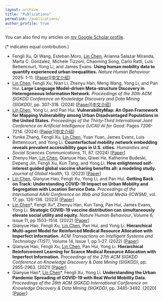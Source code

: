 ```yaml
---
layout: archive
title: "Publications"
permalink: /publications/
author_profile: true
---
```



You can also find my articles on [my Google Scholar profile](https://scholar.google.com/citations?user=uxaP8ZcAAAAJ&hl=en).

(* indicates equal contribution.)
- Fengli Xu, Qi Wang, Esteban Moro, <u>Lin Chen</u>, Arianna Salazar Miranda, Marta C. Gonzalez, Michele Tizzoni, Chaoming Song, Carlo Ratti, Luis Bettencourt, Yong Li, and James Evans. **Using human mobility data to quantify experienced urban inequalities.** *Nature Human Behaviour* 2025: 1-11.  \[[Paper](https://doi.org/10.1038/s41562-024-02079-0)\]\[[中文介绍](https://mp.weixin.qq.com/s/UdlQkXUC0pmR9Wixp_VdsA)\]
- <u>Lin Chen</u>, Fengli Xu, Nian Li, Zhenyu Han, Meng Wang, Yong Li, and Pan Hui. **Large Language Model-driven Meta-structure Discovery in Heterogeneous Information Network.** *Proceedings of the 30th ACM SIGKDD Conference on Knowledge Discovery and Data Mining (SIGKDD)*, pp. 307-318. (2024) \[[Paper](https://doi.org/10.1145/3637528.3671965)\]\[[中文介绍](https://mp.weixin.qq.com/s/ltCf3I2O3-_KZhjWs7Vi9A)\]
- <u>Lin Chen</u>, Yong Li, and Pan Hui. **VulnerabilityMap: An Open Framework for Mapping Vulnerability among Urban Disadvantaged Populations in the United States.** *Proceedings of the Thirty-Third International Joint Conference on Artificial Intelligence (IJCAI) AI for Good*. Pages 7206-7214. (2024) \[[Paper](https://www.ijcai.org/proceedings/2024/0797.pdf)\]\[[中文介绍](https://mp.weixin.qq.com/s/pgxQkMkoYbHJr7NhVJ7BDQ)\]
- Yunke Zhang, Fengli Xu, <u>Lin Chen</u>, Yuan Yuan, James Evans, Luis Bettencourt, and Yong Li. **Counterfactual mobility network embedding reveals prevalent accessibility gaps in U.S. cities.** *Humanities and Social Sciences Communications*, 11, 87. (2024) \[[Paper](https://doi.org/10.1057/s41599-023-02570-5)\]
- Zhenyu Han, <u>Lin Chen</u>, Qianyue Hao, Qiwei He, Katherine Budeski, Depeng Jin, Fengli Xu, Kun Tang, and Yong Li. **How enlightened self-interest guided global vaccine sharing benefits all: a modeling study.** *Journal of Global Health*, 13. (2023) \[[Paper](https://jogh.org/2023/jogh-13-06038)\]
- <u>Lin Chen</u>, Qianyue Hao, Fengli Xu, Yong Li, and Pan Hui. **Getting Back on Track: Understanding COVID-19 Impact on Urban Mobility and Segregation with Location Service Data.** *Proceedings of the International AAAI Conference on Web and Social Media (ICWSM)*, vol. 17, pp. 126-136. (2023) \[[Paper](https://ojs.aaai.org/index.php/ICWSM/article/view/22132)\]
- <u>Lin Chen</u>\*, Fengli Xu\*, Zhenyu Han, Kun Tang, Pan Hui, James Evans, Yong Li. **Strategic COVID-19 vaccine distribution can simultaneously elevate social utility and equity.** *Nature Human Behaviour*, Volume 6, Issue 11, pp 1503–1514. (2022) \[[Paper](https://www.nature.com/articles/s41562-022-01429-0)\]
- Qianyue Hao, Fengli Xu, <u>Lin Chen</u>, Pan Hui, and Yong Li. **Hierarchical Multi-agent Model for Reinforced Medical Resource Allocation with Imperfect Information.** *ACM Transactions on Intelligent Systems and Technology (TIST)*, Volume 14, Issue 1, pp 1–27. (2022) \[[Paper](https://doi.org/10.1145/3552436)\]
- Qianyue Hao, Fengli Xu, <u>Lin Chen</u>, Pan Hui, Yong Li. **Hierarchical Reinforcement Learning for Scarce Medical Resource Allocation with Imperfect Information.** *Proceedings of the 27th ACM SIGKDD Conference on Knowledge Discovery & Data Mining (SIGKDD)*, pp. 2955-2963. (2021) \[[Paper](https://doi.org/10.1145/3447548.3467181)\]
- Qianyue Hao\*, <u>Lin Chen</u>\*, Fengli Xu, Yong Li. **Understanding the Urban Pandemic Spreading of COVID-19 with Real World Mobility Data.** *Proceedings of the 26th ACM SIGKDD International Conference on Knowledge Discovery & Data Mining (SIGKDD)*, pp. 3485-3492. (2020) \[[Paper](https://doi.org/10.1145/3394486.3412860)\]

